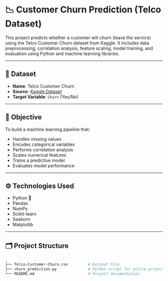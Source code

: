 # 📉 Customer Churn Prediction (Telco Dataset)

This project predicts whether a customer will churn (leave the service) using the Telco Customer Churn dataset from Kaggle. It includes data preprocessing, correlation analysis, feature scaling, model training, and evaluation using Python and machine learning libraries.

---

## 📁 Dataset

- **Name**: Telco Customer Churn
- **Source**: [Kaggle Dataset](https://www.kaggle.com/datasets/blastchar/telco-customer-churn)
- **Target Variable**: `Churn` (Yes/No)

---

## 🧠 Objective

To build a machine learning pipeline that:
- Handles missing values
- Encodes categorical variables
- Performs correlation analysis
- Scales numerical features
- Trains a predictive model
- Evaluates model performance

---

## ⚙️ Technologies Used

- Python 🐍
- Pandas
- NumPy
- Scikit-learn
- Seaborn
- Matplotlib

---

## 🗂️ Project Structure

```bash
.
├── Telco-Customer-Churn.csv         # Dataset file
├── churn_prediction.py              # Python script for entire project
└── README.md                        # Project documentation














